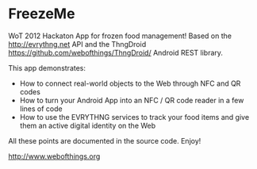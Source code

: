 FreezeMe
========

WoT 2012 Hackaton App for frozen food management!
Based on the http://evrythng.net API and the ThngDroid https://github.com/webofthings/ThngDroid/ Android REST library.

This app demonstrates:
* How to connect real-world objects to the Web through NFC and QR codes
* How to turn your Android App into an NFC / QR code reader in a few lines of code
* How to use the EVRYTHNG services to track your food items and give them an active digital identity on the Web

All these points are documented in the source code. Enjoy!

http://www.webofthings.org